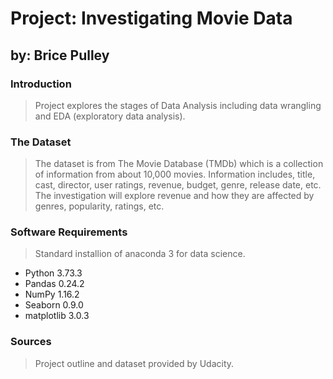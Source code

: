 
# Project: Investigating Movie Data
## by: Brice Pulley

### Introduction
> Project explores the stages of Data Analysis including data wrangling and EDA (exploratory data analysis). 

### The Dataset
> The dataset is from The Movie Database (TMDb) which is a collection of information from about 10,000 movies. Information includes, title, cast, director, user ratings, revenue, budget, genre, release date, etc. The investigation will explore revenue and how they are affected by genres, popularity, ratings, etc. 

### Software Requirements
> Standard installion of anaconda 3 for data science.
* Python    3.73.3
* Pandas    0.24.2
* NumPy     1.16.2
* Seaborn    0.9.0
* matplotlib 3.0.3

### Sources
> Project outline and dataset provided by Udacity. 


```python

```
